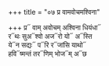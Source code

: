 +++
title = "०७ प्र वामवोचमश्विना"

+++
प्र᳓ वाम् अवोचम् अश्विना धियंधा᳓  
र᳓थः सुअ᳓श्वो अज᳓रो यो᳓ अ᳓स्ति  
ये᳓न सद्यः᳓ प᳓रि र᳓जांसि याथो᳓  
हवि᳓ष्मन्तं तर᳓णिम् भोज᳓म् अ᳓छ